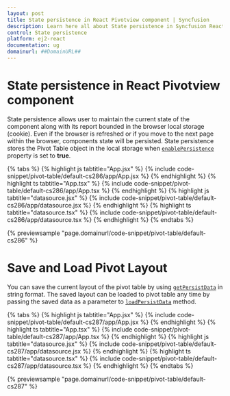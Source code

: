 ```yaml
---
layout: post
title: State persistence in React Pivotview component | Syncfusion
description: Learn here all about State persistence in Syncfusion React Pivotview component of Syncfusion Essential JS 2 and more.
control: State persistence 
platform: ej2-react
documentation: ug
domainurl: ##DomainURL##
---
```


# State persistence in React Pivotview component

State persistence allows user to maintain the current state of the component along with its report bounded in the browser local storage (cookie). Even if the browser is refreshed or if you move to the next page within the browser, components state will be persisted. State persistence stores the Pivot Table object in the local storage when [`enablePersistence`](https://ej2.syncfusion.com/react/documentation/api/pivotview/#enablepersistence) property is set to **true**.

{% tabs %}
{% highlight js tabtitle="App.jsx" %}
{% include code-snippet/pivot-table/default-cs286/app/App.jsx %}
{% endhighlight %}
{% highlight ts tabtitle="App.tsx" %}
{% include code-snippet/pivot-table/default-cs286/app/App.tsx %}
{% endhighlight %}
{% highlight js tabtitle="datasource.jsx" %}
{% include code-snippet/pivot-table/default-cs286/app/datasource.jsx %}
{% endhighlight %}
{% highlight ts tabtitle="datasource.tsx" %}
{% include code-snippet/pivot-table/default-cs286/app/datasource.tsx %}
{% endhighlight %}
{% endtabs %}

 {% previewsample "page.domainurl/code-snippet/pivot-table/default-cs286" %}

# Save and Load Pivot Layout

You can save the current layout of the pivot table by using [`getPersistData`](https://ej2.syncfusion.com/react/documentation/api/pivotview/#getpersistdata) in string format. The saved layout can be loaded to pivot table any time by passing the saved data as a parameter to [`loadPersistData`](https://ej2.syncfusion.com/react/documentation/api/pivotview/#loadpersistdata) method.

{% tabs %}
{% highlight js tabtitle="App.jsx" %}
{% include code-snippet/pivot-table/default-cs287/app/App.jsx %}
{% endhighlight %}
{% highlight ts tabtitle="App.tsx" %}
{% include code-snippet/pivot-table/default-cs287/app/App.tsx %}
{% endhighlight %}
{% highlight js tabtitle="datasource.jsx" %}
{% include code-snippet/pivot-table/default-cs287/app/datasource.jsx %}
{% endhighlight %}
{% highlight ts tabtitle="datasource.tsx" %}
{% include code-snippet/pivot-table/default-cs287/app/datasource.tsx %}
{% endhighlight %}
{% endtabs %}

 {% previewsample "page.domainurl/code-snippet/pivot-table/default-cs287" %}
